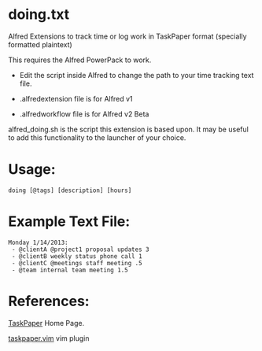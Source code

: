 doing.txt
=========

Alfred Extensions to track time or log work in TaskPaper format (specially
formatted plaintext)

This requires the Alfred PowerPack to work.

- Edit the script inside Alfred to change the path to your time tracking text
  file.

- .alfredextension file is for Alfred v1
- .alfredworkflow file is for Alfred v2 Beta

alfred_doing.sh is the script this extension is based upon. It may be useful
to add this functionality to the launcher of your choice.

# Usage:

    doing [@tags] [description] [hours]

# Example Text File:

    Monday 1/14/2013:
     - @clientA @project1 proposal updates 3
     - @clientB weekly status phone call 1
     - @clientC @meetings staff meeting .5
     - @team internal team meeting 1.5

# References:

[TaskPaper](http://www.hogbaysoftware.com/products/taskpaper "TaskPaper") Home
Page.

[taskpaper.vim](https://github.com/davidoc/taskpaper.vim "taskpaper.vim") vim
plugin
